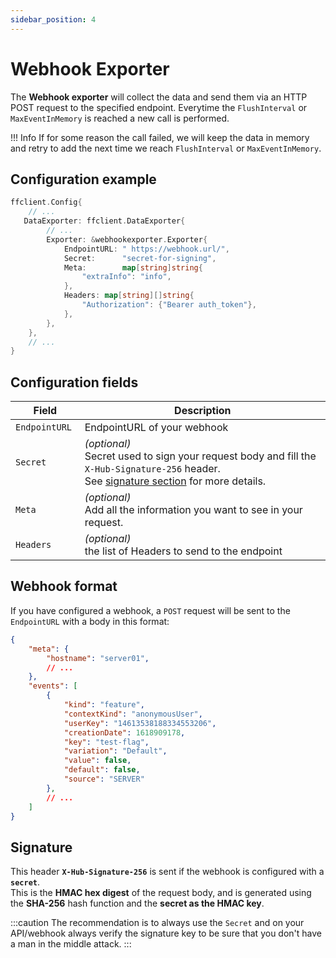 ```yaml
---
sidebar_position: 4
---
```


# Webhook Exporter

The **Webhook exporter** will collect the data and send them via an HTTP POST request to the specified endpoint.
Everytime the `FlushInterval` or `MaxEventInMemory` is reached a new call is performed.  

!!! Info
    If for some reason the call failed, we will keep the data in memory and retry to add the next time we reach `FlushInterval` or `MaxEventInMemory`.

## Configuration example
```go linenums="1"
ffclient.Config{ 
    // ...
   DataExporter: ffclient.DataExporter{
        // ...
        Exporter: &webhookexporter.Exporter{
            EndpointURL: " https://webhook.url/",
            Secret:      "secret-for-signing",
            Meta:        map[string]string{
                "extraInfo": "info",
            }, 
            Headers: map[string][]string{
                "Authorization": {"Bearer auth_token"},
            },
        },
    },
    // ...
}
```
## Configuration fields
| Field          | Description                                                                                                                                                  |
|----------------|--------------------------------------------------------------------------------------------------------------------------------------------------------------|
| `EndpointURL ` | EndpointURL of your webhook                                                                                                                                  |
| `Secret `      | *(optional)*<br/>Secret used to sign your request body and fill the `X-Hub-Signature-256` header.<br/>See [signature section](#signature) for more details.  |
| `Meta`         | *(optional)*<br/>Add all the information you want to see in your request.                                                                                    |
| `Headers`      | *(optional)*<br/> the list of Headers to send to the endpoint                                                                                                |


## Webhook format
If you have configured a webhook, a `POST` request will be sent to the `EndpointURL` with a body in this format:

```json
{
    "meta": {
        "hostname": "server01",
        // ...
    },
    "events": [
        {
            "kind": "feature",
            "contextKind": "anonymousUser",
            "userKey": "14613538188334553206",
            "creationDate": 1618909178,
            "key": "test-flag",
            "variation": "Default",
            "value": false,
            "default": false,
            "source": "SERVER"
        },
        // ...
    ]
}
```

## Signature
This header **`X-Hub-Signature-256`** is sent if the webhook is configured with a **`secret`**.  
This is the **HMAC hex digest** of the request body, and is generated using the **SHA-256** hash function and the **secret as the HMAC key**.

:::caution
The recommendation is to always use the `Secret` and on your API/webhook always verify the signature key to be sure that you don't have a man in the middle attack.
:::
